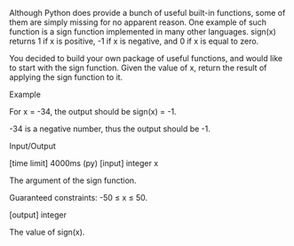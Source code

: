 Although Python does provide a bunch of useful built-in functions, some of them are simply missing for no apparent reason. One example of such function is a sign function implemented in many other languages. sign(x) returns 1 if x is positive, -1 if x is negative, and 0 if x is equal to zero.

You decided to build your own package of useful functions, and would like to start with the sign function. Given the value of x, return the result of applying the sign function to it.

Example

For x = -34, the output should be
sign(x) = -1.

-34 is a negative number, thus the output should be -1.

Input/Output

[time limit] 4000ms (py)
[input] integer x

The argument of the sign function.

Guaranteed constraints:
-50 ≤ x ≤ 50.

[output] integer

The value of sign(x).
